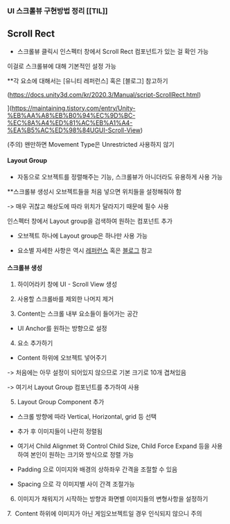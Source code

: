 ### UI 스크롤뷰 구현방법 정리 [[TIL]]

  

## Scroll Rect

- 스크롤뷰 클릭시 인스펙터 창에서 Scroll Rect 컴포넌트가 있는 걸 확인 가능

이걸로 스크롤뷰에 대해 기본적인 설정 가능

  

**각 요소에 대해서는 [유니티 레퍼런스] 혹은 [블로그] 참고하기

(https://docs.unity3d.com/kr/2020.3/Manual/script-ScrollRect.html)

](https://maintaining.tistory.com/entry/Unity-%EB%AA%A8%EB%B0%94%EC%9D%BC-%EC%8A%A4%ED%81%AC%EB%A1%A4-%EA%B5%AC%ED%98%84UGUI-Scroll-View) 

(주의) 왠만하면 Movement Type은 Unrestricted 사용하지 않기

  

#### Layout Group

- 자동으로 오브젝트를 정렬해주는 기능, 스크롤뷰가 아니더라도 유용하게 사용 가능

  

**스크롤뷰 생성시 오브젝트들을 처음 넣으면 위치들을 설정해줘야 함

-> 매우 귀찮고 해상도에 따라 위치가 달라지기 때문에 필수 사용

  

  

인스펙터 창에서 Layout group을 검색하여 원하는 컴포넌트 추가

- 오브젝트 하나에 Layout group은 하나만 사용 가능

- 요소별 자세한 사항은 역시 [레퍼런스](https://docs.unity3d.com/kr/2020.3/Manual/script-VerticalLayoutGroup.html) 혹은 [블로그](https://maintaining.tistory.com/entry/Unity-%EB%AA%A8%EB%B0%94%EC%9D%BC-%EC%8A%A4%ED%81%AC%EB%A1%A4-%EA%B5%AC%ED%98%84UGUI-Scroll-View) 참고

  

#### 스크롤뷰 생성

1. 하이어라키 창에 UI - Scroll View 생성

  

2. 사용할 스크롤바를 제외한 나머지 제거 

3. Content는 스크롤 내부 요소들이 들어가는 공간

- UI Anchor를 원하는 방향으로 설정

4. 요소 추가하기

- Content 하위에 오브젝트 넣어주기 

-> 처음에는 아무 설정이 되어있지 않으므로 기본 크기로 10개 겹쳐있음

-> 여기서 Layout Group 컴포넌트를 추가하여 사용

  

5. Layout Group Component 추가

- 스크롤 방향에 따라 Vertical, Horizontal, grid 등 선택

- 추가 후 이미지들이 나란히 정렬됨

- 여기서 Child Alignmet 와 Control Child Size, Child Force Expand 등을 사용하여 본인이 원하는 크기와 방식으로 정렬 가능

- Padding 으로 이미지와 배경의 상하좌우 간격을 조절할 수 있음

- Spacing 으로 각 이미지별 사이 간격 조절가능

6. 이미지가 채워지기 시작하는 방향과 화면별 이미지들의 변형사항을 설정하기

7.  Content 하위에 이미지가 아닌 게임오브젝트일 경우 인식되지 않으니 주의